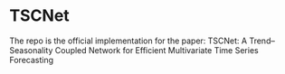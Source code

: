 # TSCNet
The repo is the official implementation for the paper: TSCNet: A Trend–Seasonality Coupled Network for Efficient Multivariate Time Series Forecasting
